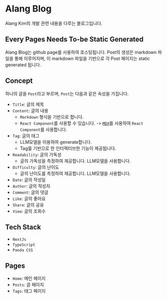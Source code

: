 # Alang Blog

Alang Kim의 개발 관련 내용을 다루는 블로그입니다.

## Every Pages Needs To-be Static Generated

Alang Blog는 github page를 사용하여 호스팅됩니다.
Post의 생성은 markdown 파일을 통해 이루어지며, 이 markdown 파일을 기반으로 각 Post 페이지는 static generated 됩니다.

## Concept

하나의 글을 `Post`라고 부르며, `Post`는 다음과 같은 속성을 가집니다.

- `Title`: 글의 제목
- `Content`: 글의 내용
  - `Markdown` 형식을 기반으로 합니다.
  - `React Component`를 사용할 수 있습니다.
    -> [`MDX`](https://mdxjs.com/)를 사용하여 `React Component`를 사용합니다.
- `Tag`: 글의 태그
  - LLM모델을 이용하여 generate합니다.
  - Tag를 기반으로 한 인터렉티브한 기능이 제공됩니다.
- `Readability`: 글의 가독성
  - 글의 가독성을 측정하여 제공합니다. LLM모델을 사용합니다.
- `Difficulty`: 글의 난이도
  - 글의 난이도를 측정하여 제공합니다. LLM모델을 사용합니다.
- `Date`: 글의 작성일
- `Author`: 글의 작성자
- `Comment`: 글의 댓글
- `Like`: 글의 좋아요
- `Share`: 글의 공유
- `View`: 글의 조회수

## Tech Stack

- `NextJs`
- `TypeScript`
- `Panda CSS`

## Pages

- `Home`: 메인 페이지
- `Posts`: 글 페이지
- `Tags`: 태그 페이지
